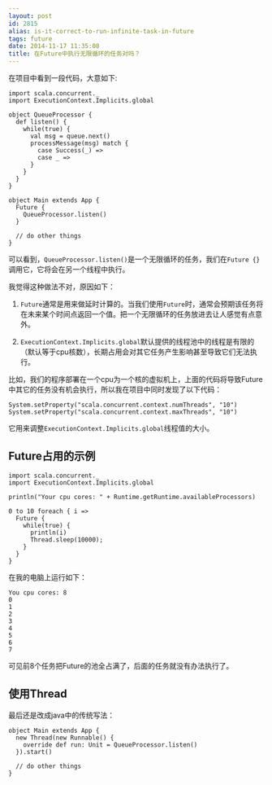 ```yaml
---
layout: post
id: 2815
alias: is-it-correct-to-run-infinite-task-in-future
tags: future
date: 2014-11-17 11:35:08
title: 在Future中执行无限循环的任务对吗？
---
```


在项目中看到一段代码，大意如下:


```
import scala.concurrent._
import ExecutionContext.Implicits.global

object QueueProcessor {
  def listen() {
    while(true) {
      val msg = queue.next()
      processMessage(msg) match {
        case Success(_) => 
        case _ =>
      }
    }
  }  
}

object Main extends App {
  Future {
    QueueProcessor.listen()
  }    

  // do other things
}
```

可以看到，`QueueProcessor.listen()`是一个无限循环的任务，我们在`Future {}`调用它，它将会在另一个线程中执行。

我觉得这种做法不对，原因如下：

1. `Future`通常是用来做延时计算的。当我们使用`Future`时，通常会预期该任务将在未来某个时间点返回一个值。把一个无限循环的任务放进去让人感觉有点意外。

2. `ExecutionContext.Implicits.global`默认提供的线程池中的线程是有限的（默认等于cpu核数），长期占用会对其它任务产生影响甚至导致它们无法执行。

比如，我们的程序部署在一个cpu为一个核的虚拟机上，上面的代码将导致Future中其它的任务没有机会执行，所以我在项目中同时发现了以下代码：

```
System.setProperty("scala.concurrent.context.numThreads", "10")
System.setProperty("scala.concurrent.context.maxThreads", "10")
```

它用来调整`ExecutionContext.Implicits.global`线程值的大小。

## Future占用的示例

```
import scala.concurrent._
import ExecutionContext.Implicits.global

println("Your cpu cores: " + Runtime.getRuntime.availableProcessors)

0 to 10 foreach { i => 
  Future {
    while(true) {
      println(i)
      Thread.sleep(10000);
    }
  }
}
```

在我的电脑上运行如下：

```
You cpu cores: 8
0
1
2
3
4
5
6
7
```

可见前8个任务把Future的池全占满了，后面的任务就没有办法执行了。

## 使用Thread

最后还是改成java中的传统写法：

```
object Main extends App {
  new Thread(new Runnable() {
    override def run: Unit = QueueProcessor.listen()
  }).start()

  // do other things
}

```
